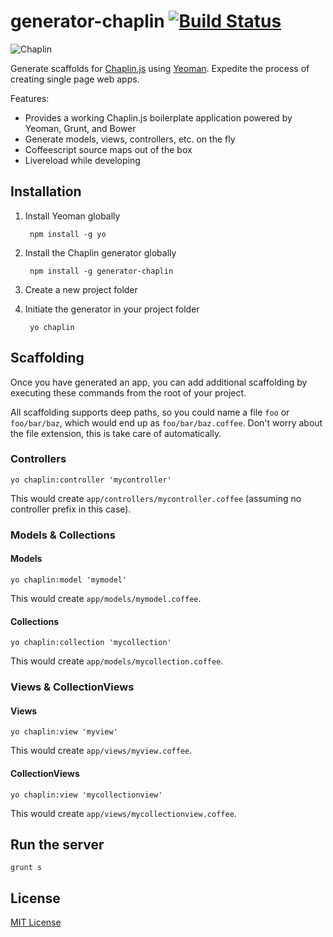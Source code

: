 # generator-chaplin [![Build Status](https://secure.travis-ci.org/chrisabrams/generator-chaplin.png?branch=master)](https://travis-ci.org/chrisabrams/generator-chaplin)

![Chaplin](http://s3.amazonaws.com/imgly_production/3401027/original.png)

Generate scaffolds for [Chaplin.js](http://chaplinjs.org/) using [Yeoman](http://yeoman.io). Expedite the process of creating single page web apps.

Features:

- Provides a working Chaplin.js boilerplate application powered by Yeoman, Grunt, and Bower
- Generate models, views, controllers, etc. on the fly
- Coffeescript source maps out of the box
- Livereload while developing

## Installation

1. Install Yeoman globally

        npm install -g yo

2. Install the Chaplin generator globally

        npm install -g generator-chaplin

3. Create a new project folder

4. Initiate the generator in your project folder

        yo chaplin

## Scaffolding
Once you have generated an app, you can add additional scaffolding by executing these commands from the root of your project.

All scaffolding supports deep paths, so you could name a file `foo` or `foo/bar/baz`, which would end up as `foo/bar/baz.coffee`. Don't worry about the file extension, this is take care of automatically.

### Controllers

    yo chaplin:controller 'mycontroller'

This would create `app/controllers/mycontroller.coffee` (assuming no controller prefix in this case).

### Models & Collections

#### Models

    yo chaplin:model 'mymodel'

This would create `app/models/mymodel.coffee`.

#### Collections

    yo chaplin:collection 'mycollection'

This would create `app/models/mycollection.coffee`.

### Views & CollectionViews

#### Views

    yo chaplin:view 'myview'

This would create `app/views/myview.coffee`.

#### CollectionViews

    yo chaplin:view 'mycollectionview'

This would create `app/views/mycollectionview.coffee`.

## Run the server

    grunt s

## License

[MIT License](http://en.wikipedia.org/wiki/MIT_License)
